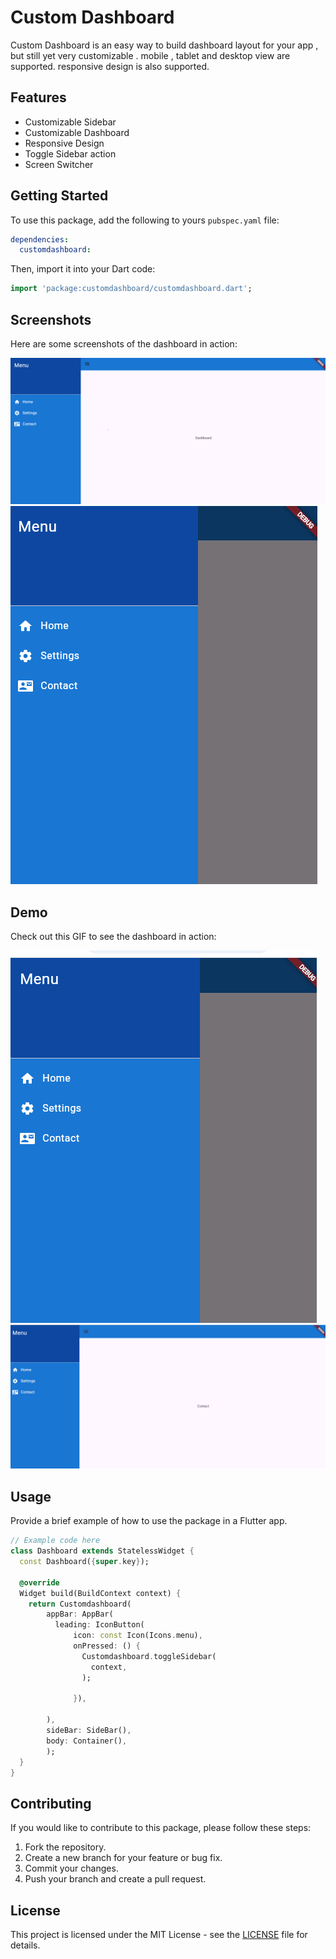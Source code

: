 <!--
This README describes the package. If you publish this package to pub.dev,
this README's contents appear on the landing page for your package.

For information about how to write a good package README, see the guide for
[writing package pages](https://dart.dev/tools/pub/writing-package-pages).

For general information about developing packages, see the Dart guide for
[creating packages](https://dart.dev/guides/libraries/create-packages)
and the Flutter guide for
[developing packages and plugins](https://flutter.dev/to/develop-packages).
-->


# Custom Dashboard 

Custom Dashboard is an easy way to build dashboard layout for your app , but still yet very customizable . mobile , tablet and desktop view are supported.
responsive design is also supported.

## Features

- Customizable Sidebar
- Customizable Dashboard
- Responsive Design
- Toggle Sidebar action 
- Screen Switcher


## Getting Started

To use this package, add the following to yours `pubspec.yaml` file:

```yaml
dependencies:
  customdashboard: 
```

Then, import it into your Dart code:

```dart
import 'package:customdashboard/customdashboard.dart';
```

## Screenshots

Here are some screenshots of the dashboard in action:

![desktop](assets/screenshort/desktops.PNG)
![mobile](assets/screenshort/mobiles.PNG)

## Demo

Check out this GIF to see the dashboard in action:

![mobile](assets/gif/mobile.gif)
![desktop](assets/gif/desktop.gif)

## Usage

Provide a brief example of how to use the package in a Flutter app.

```dart
// Example code here
class Dashboard extends StatelessWidget {
  const Dashboard({super.key});

  @override
  Widget build(BuildContext context) {
    return Customdashboard(
        appBar: AppBar(
          leading: IconButton(
              icon: const Icon(Icons.menu),
              onPressed: () {
                Customdashboard.toggleSidebar(
                  context,
                );
                
              }),
              
        ),
        sideBar: SideBar(),
        body: Container(),
        );
  }
}

```

## Contributing

If you would like to contribute to this package, please follow these steps:

1. Fork the repository.
2. Create a new branch for your feature or bug fix.
3. Commit your changes.
4. Push your branch and create a pull request.

## License

This project is licensed under the MIT License - see the [LICENSE](LICENSE) file for details.

